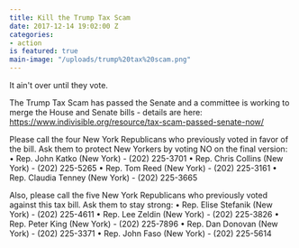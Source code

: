 ```yaml
---
title: Kill the Trump Tax Scam
date: 2017-12-14 19:02:00 Z
categories:
- action
is featured: true
main-image: "/uploads/trump%20tax%20scam.png"
---
```


It ain't over until they vote. 

The Trump Tax Scam has passed the Senate and a committee is working to merge the House and Senate bills - details are here: https://www.indivisible.org/resource/tax-scam-passed-senate-now/

Please call the four New York Republicans who previously voted in favor of the bill. Ask them to protect New Yorkers by voting NO on the final version:
• Rep. John Katko (New York) - (202) 225-3701
• Rep. Chris Collins (New York) - (202) 225-5265
• Rep. Tom Reed (New York) - (202) 225-3161
• Rep. Claudia Tenney (New York) - (202) 225-3665

Also, please call the five New York Republicans who previously voted against this tax bill. Ask them to stay strong:
• Rep. Elise Stefanik (New York) - (202) 225-4611
• Rep. Lee Zeldin (New York) - (202) 225-3826
• Rep. Peter King (New York) - (202) 225-7896
• Rep. Dan Donovan (New York) - (202) 225-3371
• Rep. John Faso (New York) - (202) 225-5614